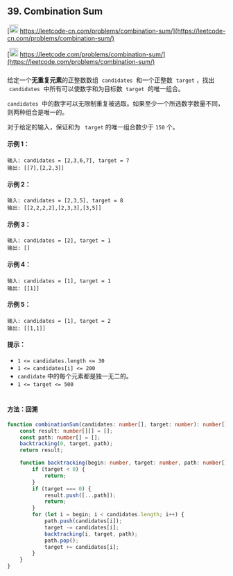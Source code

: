 ## 39. Combination Sum

[<img src="https://static.leetcode-cn.com/cn-mono-assets/production/assets/logo-dark-cn.c42314a8.svg" height="20" /> https://leetcode-cn.com/problems/combination-sum/](https://leetcode-cn.com/problems/combination-sum/)

[<img src="https://assets.leetcode.com/static_assets/public/webpack_bundles/images/logo-dark.e99485d9b.svg" height="20"/> https://leetcode.com/problems/combination-sum/](https://leetcode.com/problems/combination-sum/)

###

给定一个**无重复元素**的正整数数组  `candidates`  和一个正整数  `target` ，找出  `candidates`  中所有可以使数字和为目标数  `target`  的唯一组合。

`candidates`  中的数字可以无限制重复被选取。如果至少一个所选数字数量不同，则两种组合是唯一的。

对于给定的输入，保证和为 ` target` 的唯一组合数少于 `150` 个。

#### 示例 1：

```
输入: candidates = [2,3,6,7], target = 7
输出: [[7],[2,2,3]]
```

#### 示例 2：

```
输入: candidates = [2,3,5], target = 8
输出: [[2,2,2,2],[2,3,3],[3,5]]
```

#### 示例 3：

```
输入: candidates = [2], target = 1
输出: []
```

#### 示例 4：

```
输入: candidates = [1], target = 1
输出: [[1]]
```

#### 示例 5：

```
输入: candidates = [1], target = 2
输出: [[1,1]]
```

#### 提示：

-   `1 <= candidates.length <= 30`
-   `1 <= candidates[i] <= 200`
-   `candidate` 中的每个元素都是独一无二的。
-   `1 <= target <= 500`

#

#### 方法：回溯

```ts
function combinationSum(candidates: number[], target: number): number[][] {
    const result: number[][] = [];
    const path: number[] = [];
    backtracking(0, target, path);
    return result;

    function backtracking(begin: number, target: number, path: number[]) {
        if (target < 0) {
            return;
        }
        if (target === 0) {
            result.push([...path]);
            return;
        }
        for (let i = begin; i < candidates.length; i++) {
            path.push(candidates[i]);
            target -= candidates[i];
            backtracking(i, target, path);
            path.pop();
            target += candidates[i];
        }
    }
}
```
